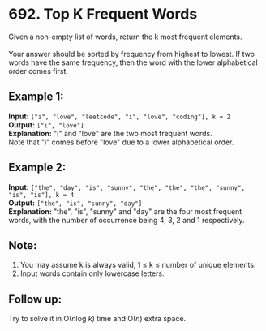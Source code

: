 # 692. Top K Frequent Words

Given a non-empty list of words, return the k most frequent elements.
<br /><br />Your answer should be sorted by frequency from highest to lowest. If two words have the same frequency, then the word with the lower alphabetical order comes first.

## Example 1:

**Input:** ```["i", "love", "leetcode", "i", "love", "coding"], k = 2```
<br />**Output:** ```["i", "love"]```
<br />**Explanation:** "i" and "love" are the two most frequent words.
<br />Note that "i" comes before "love" due to a lower alphabetical order.
    
## Example 2:

**Input:** ```["the", "day", "is", "sunny", "the", "the", "the", "sunny", "is", "is"], k = 4```
<br />**Output:** ```["the", "is", "sunny", "day"]```
<br />**Explanation:** "the", "is", "sunny" and "day" are the four most frequent words, with the number of occurrence being 4, 3, 2 and 1 respectively.

## Note:
1. You may assume k is always valid, 1 ≤ k ≤ number of unique elements.
2. Input words contain only lowercase letters.

## Follow up:
Try to solve it in O(*n*log *k*) time and O(*n*) extra space.
